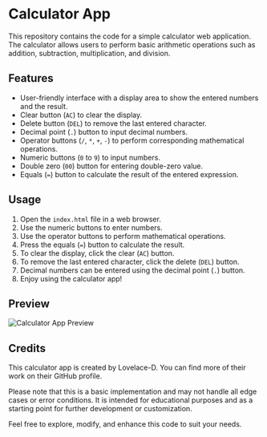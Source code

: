 # Calculator App

This repository contains the code for a simple calculator web application. The calculator allows users to perform basic arithmetic operations such as addition, subtraction, multiplication, and division.

## Features

- User-friendly interface with a display area to show the entered numbers and the result.
- Clear button (`AC`) to clear the display.
- Delete button (`DEL`) to remove the last entered character.
- Decimal point (`.`) button to input decimal numbers.
- Operator buttons (`/`, `*`, `+`, `-`) to perform corresponding mathematical operations.
- Numeric buttons (`0` to `9`) to input numbers.
- Double zero (`00`) button for entering double-zero value.
- Equals (`=`) button to calculate the result of the entered expression.

## Usage

1. Open the `index.html` file in a web browser.
2. Use the numeric buttons to enter numbers.
3. Use the operator buttons to perform mathematical operations.
4. Press the equals (`=`) button to calculate the result.
5. To clear the display, click the clear (`AC`) button.
6. To remove the last entered character, click the delete (`DEL`) button.
7. Decimal numbers can be entered using the decimal point (`.`) button.
8. Enjoy using the calculator app!

## Preview

![Calculator App Preview](screenshot.png)

## Credits

This calculator app is created by Lovelace-D. You can find more of their work on their GitHub profile.

Please note that this is a basic implementation and may not handle all edge cases or error conditions. It is intended for educational purposes and as a starting point for further development or customization.

Feel free to explore, modify, and enhance this code to suit your needs.

